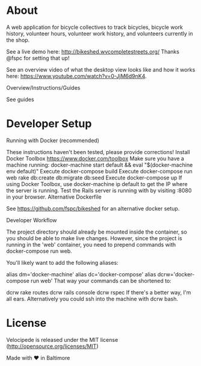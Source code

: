 ﻿# About

  A web application for bicycle collectives to track bicycles, bicycle work history, volunteer hours, volunteer work history, and volunteers currently in the shop.

  See a live demo here: http://bikeshed.wvcompletestreets.org/ Thanks @fspc for setting that up!

  See an overview video of what the desktop view looks like and how it works here: https://www.youtube.com/watch?v=0-JjM6d9nK4.

  Overview/Instructions/Guides

  See guides

#  Developer Setup

  Running with Docker (recommended)

  These instructions haven't been tested, please provide corrections!
  Install Docker Toolbox https://www.docker.com/toolbox
  Make sure you have a machine running: docker-machine start default && eval "$(docker-machine env default)"
  Execute docker-compose build
  Execute docker-compose run web rake db:create db:migrate db:seed
  Execute docker-compose up
  If using Docker Toolbox, use docker-machine ip default to get the IP where the server is running.
  Test the Rails server is running with by visiting <INSERT IP>:8080 in your browser.
  Alternative Dockerfile

  See https://github.com/fspc/bikeshed for an alternative docker setup.

  Developer Workflow

  The project directory should already be mounted inside the container, so you should be able to make live changes. However, since the project is running in the 'web' container, you need to prepend commands with docker-compose run web.

  You'll likely want to add the following aliases:

  alias dm='docker-machine'
  alias dc='docker-compose'
  alias dcrw='docker-compose run web'
  That way your commands can be shortened to:

  dcrw rake routes
  dcrw rails console
  dcrw rspec
  If there's a better way, I'm all ears. Alternatively you could ssh into the machine with dcrw bash.

#  License

  Velocipede is released under the MIT license (http://opensource.org/licenses/MIT)

  Made with ♥ in Baltimore